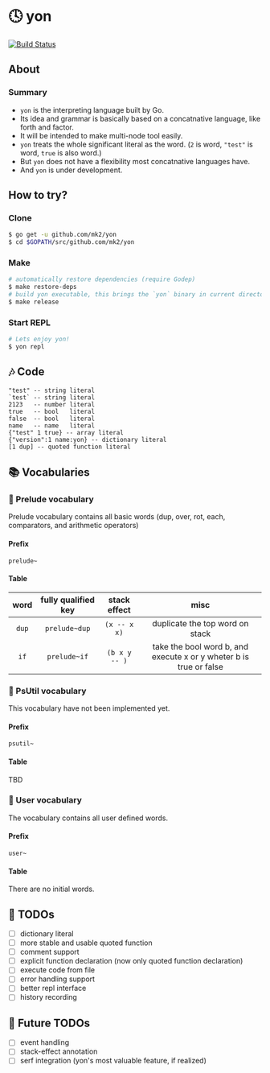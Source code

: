 # :clock4: yon

[![Build Status](https://travis-ci.org/mk2/yon.svg)](https://travis-ci.org/mk2/yon)

## About

### Summary
- `yon` is the interpreting language built by Go.
- Its idea and grammar is basically based on a concatnative language, like forth and factor.
- It will be intended to make multi-node tool easily.
- `yon` treats the whole significant literal as the word. (`2` is word, `"test"` is word, `true` is also word.)
- But `yon` does not have a flexibility most concatnative languages have.
- And `yon` is under development.

## How to try?
### Clone
```sh
$ go get -u github.com/mk2/yon
$ cd $GOPATH/src/github.com/mk2/yon
```

### Make
```sh
# automatically restore dependencies (require Godep)
$ make restore-deps
# build yon executable, this brings the `yon` binary in current directory
$ make release
```

### Start REPL
```sh
# Lets enjoy yon!
$ yon repl
```

## :notes: Code

```factor
"test" -- string literal
`test` -- string literal
2123   -- number literal
true   -- bool   literal
false  -- bool   literal
name   -- name   literal
{"test" 1 true} -- array literal
{"version":1 name:yon} -- dictionary literal
[1 dup] -- quoted function literal
```

## :books: Vocabularies

### :green_book: Prelude vocabulary
Prelude vocabulary contains all basic words (dup, over, rot, each, comparators, and arithmetic operators)

#### Prefix

```
prelude~
```

#### Table

word|fully qualified key|stack effect|misc
:--:|:-----------------:|:----------:|:--:
`dup`|`prelude~dup`|`(x -- x x)`|duplicate the top word on stack
`if`|`prelude~if`|`(b x y -- )`|take the bool word b, and execute x or y wheter b is true or false

### :blue_book: PsUtil vocabulary
This vocabulary have not been implemented yet.

#### Prefix

```
psutil~
```

#### Table
TBD

### :notebook_with_decorative_cover: User vocabulary
The vocabulary contains all user defined words.

#### Prefix

```
user~
```

#### Table
There are no initial words.

## :memo: TODOs
- [ ] dictionary literal
- [ ] more stable and usable quoted function
- [ ] comment support
- [ ] explicit function declaration (now only quoted function declaration)
- [ ] execute code from file
- [ ] error handling support
- [ ] better repl interface
- [ ] history recording

## :art: Future TODOs
- [ ] event handling
- [ ] stack-effect annotation
- [ ] serf integration (yon's most valuable feature, if realized)
